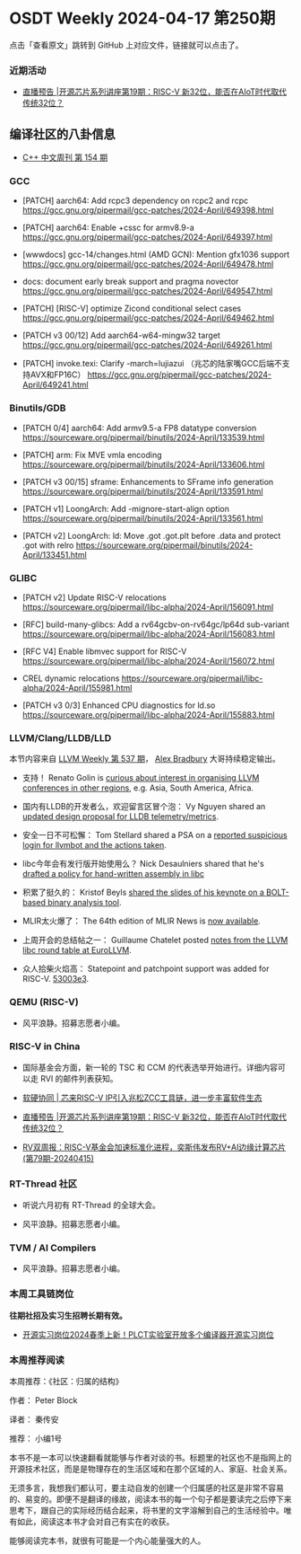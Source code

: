 # OSDT Weekly 2024-04-17 第250期

点击「查看原文」跳转到 GitHub 上对应文件，链接就可以点击了。

### 近期活动

- [直播预告 |开源芯片系列讲座第19期：RISC-V 新32位，能否在AIoT时代取代传统32位？](https://mp.weixin.qq.com/s/argTE9YThC1g7xOi-FrT5w)

## 编译社区的八卦信息

- [C++ 中文周刊 第 154 期](https://mp.weixin.qq.com/s/JYm20kHz4fGqxDEuAyNvtw)

### GCC

- [PATCH] aarch64: Add rcpc3 dependency on rcpc2 and rcpc
  https://gcc.gnu.org/pipermail/gcc-patches/2024-April/649398.html

- [PATCH] aarch64: Enable +cssc for armv8.9-a
  https://gcc.gnu.org/pipermail/gcc-patches/2024-April/649397.html

- [wwwdocs] gcc-14/changes.html (AMD GCN): Mention gfx1036 support
  https://gcc.gnu.org/pipermail/gcc-patches/2024-April/649478.html

- docs: document early break support and pragma novector
  https://gcc.gnu.org/pipermail/gcc-patches/2024-April/649547.html

- [PATCH] [RISC-V] optimize Zicond conditional select cases
  https://gcc.gnu.org/pipermail/gcc-patches/2024-April/649462.html

- [PATCH v3 00/12] Add aarch64-w64-mingw32 target
  https://gcc.gnu.org/pipermail/gcc-patches/2024-April/649261.html

- [PATCH] invoke.texi: Clarify -march=lujiazui  （兆芯的陆家嘴GCC后端不支持AVX和FP16C）
  https://gcc.gnu.org/pipermail/gcc-patches/2024-April/649241.html

### Binutils/GDB

- [PATCH 0/4] aarch64: Add armv9.5-a FP8 datatype conversion
  https://sourceware.org/pipermail/binutils/2024-April/133539.html

- [PATCH] arm: Fix MVE vmla encoding
  https://sourceware.org/pipermail/binutils/2024-April/133606.html

- [PATCH v3 00/15] sframe: Enhancements to SFrame info generation
  https://sourceware.org/pipermail/binutils/2024-April/133591.html

- [PATCH v1] LoongArch: Add -mignore-start-align option
  https://sourceware.org/pipermail/binutils/2024-April/133561.html

- [PATCH v2] LoongArch: ld: Move .got .got.plt before .data and protect .got with relro
  https://sourceware.org/pipermail/binutils/2024-April/133451.html

### GLIBC

- [PATCH v2] Update RISC-V relocations
  https://sourceware.org/pipermail/libc-alpha/2024-April/156091.html

- [RFC] build-many-glibcs: Add a rv64gcbv-on-rv64gc/lp64d sub-variant
  https://sourceware.org/pipermail/libc-alpha/2024-April/156083.html

- [RFC V4] Enable libmvec support for RISC-V
  https://sourceware.org/pipermail/libc-alpha/2024-April/156072.html

- CREL dynamic relocations
  https://sourceware.org/pipermail/libc-alpha/2024-April/155981.html

- [PATCH v3 0/3] Enhanced CPU diagnostics for ld.so
  https://sourceware.org/pipermail/libc-alpha/2024-April/155883.html

### LLVM/Clang/LLDB/LLD

本节内容来自 [LLVM Weekly 第 537 期](http://llvmweekly.org/issue/537)，
[Alex Bradbury](https://www.linkedin.com/in/alex-bradbury/) 大哥持续稳定输出。

* 支持！ Renato Golin is [curious about interest in organising LLVM conferences in other regions](https://discourse.llvm.org/t/asiallvm-anyone-south-america-africa/78325), e.g. Asia, South America, Africa.

* 国内有LLDB的开发者么，欢迎留言区冒个泡： Vy Nguyen shared an [updated design proposal for LLDB telemetry/metrics](https://discourse.llvm.org/t/rfc-lldb-telemetry-metrics/64588/14).

* 安全一日不可松懈： Tom Stellard shared a PSA on a [reported suspicious login for llvmbot and the actions taken](https://discourse.llvm.org/t/llvmbot-supicious-login/78230).

* libc今年会有发行版开始使用么？ Nick Desaulniers shared that he's [drafted a policy for hand-written assembly in libc](https://discourse.llvm.org/t/hand-written-in-assembly-in-libc-setjmp-longjmp/73249/24)

* 积累了挺久的： Kristof Beyls [shared the slides of his keynote on a BOLT-based binary analysis tool](https://discourse.llvm.org/t/rfc-introduce-new-clang-builtin-builtin-allow-runtime-check/78281).

* MLIR太火爆了： The 64th edition of MLIR News is [now available](https://discourse.llvm.org/t/mlir-news-64th-edition-15th-april-2024/78333).

* 上周开会的总结帖之一： Guillaume Chatelet posted [notes from the LLVM libc round table at EuroLLVM](https://discourse.llvm.org/t/notes-from-the-llvm-libc-round-table-eurollvm-2024/78354).

* 众人拾柴火焰高： Statepoint and patchpoint support was added for RISC-V.
  [53003e3](https://github.com/llvm/llvm-project/commit/53003e36e9f4).

### QEMU (RISC-V)

- 风平浪静。招募志愿者小编。

### RISC-V in China

- 国际基金会方面，新一轮的 TSC 和 CCM 的代表选举开始进行。详细内容可以走 RVI 的邮件列表获知。

- [软硬协同 | 芯来RISC-V IP引入兆松ZCC工具链，进一步丰富软件生态](https://mp.weixin.qq.com/s/owPaFnvnCRuQPjV5FpzYRw)

- [直播预告 |开源芯片系列讲座第19期：RISC-V 新32位，能否在AIoT时代取代传统32位？](https://mp.weixin.qq.com/s/argTE9YThC1g7xOi-FrT5w)

- [RV双周报：RISC-V基金会加速标准化进程，奕斯伟发布RV+AI边缘计算芯片(第79期-20240415)](https://mp.weixin.qq.com/s/u4tiauCPYHXDIfVu4uUb1w)

### RT-Thread 社区

- 听说六月初有 RT-Thread 的全球大会。

- 风平浪静。招募志愿者小编。

### TVM / AI Compilers

- 风平浪静。招募志愿者小编。

### 本周工具链岗位

**往期社招及实习生招聘长期有效。**

- [开源实习岗位2024春季上新！PLCT实验室开放多个编译器开源实习岗位](https://mp.weixin.qq.com/s/D-l7hE2S-21NCAZsVqPzMA)

### 本周推荐阅读

本周推荐：《社区：归属的结构》

作者： Peter Block

译者： 秦传安

推荐： 小编1号

本书不是一本可以快速翻看就能够与作者对谈的书。标题里的社区也不是指网上的开源技术社区，而是是物理存在的生活区域和在那个区域的人、家庭、社会关系。

无须多言，我想我们都认可，要主动自发的创建一个归属感的社区是非常不容易的、易变的。即便不是翻译的缘故，阅读本书的每一个句子都是要读完之后停下来思考下，跟自己的实际经历结合起来，将书里的文字溶解到自己的生活经验中。唯有如此，阅读这本书才会对自己有实在的收获。

能够阅读完本书，就很有可能是一个内心能量强大的人。
